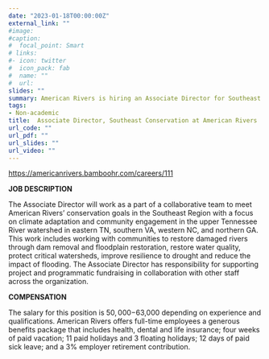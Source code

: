 ```yaml
---
date: "2023-01-18T00:00:00Z"
external_link: ""
#image:
#caption: 
#  focal_point: Smart
# links:
#- icon: twitter
#  icon_pack: fab
#  name: ""
#  url: 
slides: ""
summary: American Rivers is hiring an Associate Director for Southeast Conservation based in Asheville, NC.
tags:
- Non-academic
title:  Associate Director, Southeast Conservation at American Rivers
url_code: ""
url_pdf: ""
url_slides: ""
url_video: ""
---
```


https://americanrivers.bamboohr.com/careers/111

 

**JOB DESCRIPTION**  

The Associate Director will work as a part of a collaborative team to meet American Rivers’ conservation goals in the Southeast Region with a focus on climate adaptation and community engagement in the upper Tennessee River watershed in eastern TN, southern VA, western NC, and northern GA. This work includes working with communities to restore damaged rivers through dam removal and floodplain restoration, restore water quality, protect critical watersheds, improve resilience to drought and reduce the impact of flooding.  The Associate Director has responsibility for supporting project and programmatic fundraising in collaboration with other staff across the organization.  

 

**COMPENSATION** 

The salary for this position is $50,000-$63,000 depending on experience and qualifications. American Rivers offers full-time employees a generous benefits package that includes health, dental and life insurance; four weeks of paid vacation; 11 paid holidays and 3 floating holidays; 12 days of paid sick leave; and a 3% employer retirement contribution.  